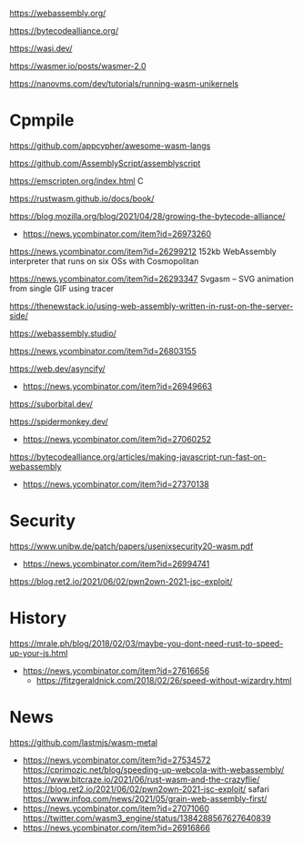https://webassembly.org/

https://bytecodealliance.org/

https://wasi.dev/

https://wasmer.io/posts/wasmer-2.0

https://nanovms.com/dev/tutorials/running-wasm-unikernels

# Cpmpile

https://github.com/appcypher/awesome-wasm-langs

https://github.com/AssemblyScript/assemblyscript

https://emscripten.org/index.html C

https://rustwasm.github.io/docs/book/

https://blog.mozilla.org/blog/2021/04/28/growing-the-bytecode-alliance/
* https://news.ycombinator.com/item?id=26973260

https://news.ycombinator.com/item?id=26299212 152kb WebAssembly interpreter that runs on six OSs with Cosmopolitan

https://news.ycombinator.com/item?id=26293347 Svgasm – SVG animation from single GIF using tracer

https://thenewstack.io/using-web-assembly-written-in-rust-on-the-server-side/

https://webassembly.studio/


https://news.ycombinator.com/item?id=26803155

https://web.dev/asyncify/
* https://news.ycombinator.com/item?id=26949663

https://suborbital.dev/

https://spidermonkey.dev/
* https://news.ycombinator.com/item?id=27060252

https://bytecodealliance.org/articles/making-javascript-run-fast-on-webassembly
* https://news.ycombinator.com/item?id=27370138

# Security
https://www.unibw.de/patch/papers/usenixsecurity20-wasm.pdf
* https://news.ycombinator.com/item?id=26994741

https://blog.ret2.io/2021/06/02/pwn2own-2021-jsc-exploit/

# History
https://mrale.ph/blog/2018/02/03/maybe-you-dont-need-rust-to-speed-up-your-js.html
* https://news.ycombinator.com/item?id=27616656
  * https://fitzgeraldnick.com/2018/02/26/speed-without-wizardry.html

# News
https://github.com/lastmjs/wasm-metal
* https://news.ycombinator.com/item?id=27534572
https://cprimozic.net/blog/speeding-up-webcola-with-webassembly/
https://www.bitcraze.io/2021/06/rust-wasm-and-the-crazyflie/
https://blog.ret2.io/2021/06/02/pwn2own-2021-jsc-exploit/ safari
https://www.infoq.com/news/2021/05/grain-web-assembly-first/
* https://news.ycombinator.com/item?id=27071060
https://twitter.com/wasm3_engine/status/1384288567627640839
* https://news.ycombinator.com/item?id=26916866